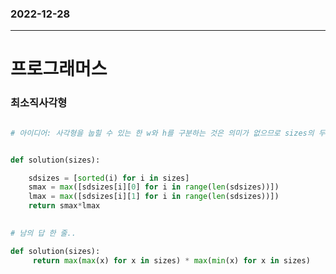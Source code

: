 ### 2022-12-28
--------------------
# 프로그래머스


### 최소직사각형
```python

# 아이디어: 사각형을 눕힐 수 있는 한 w와 h를 구분하는 것은 의미가 없으므로 sizes의 두 변 중에 긴 것들 중 max, 짧은 것들 중 max를 서로 곱하면 최소 크기의 모든 명함 수납 가능한 지갑이다.


def solution(sizes):

    sdsizes = [sorted(i) for i in sizes]
    smax = max([sdsizes[i][0] for i in range(len(sdsizes))])
    lmax = max([sdsizes[i][1] for i in range(len(sdsizes))])
    return smax*lmax
    

# 남의 답 한 줄..

def solution(sizes):
     return max(max(x) for x in sizes) * max(min(x) for x in sizes)

```


            
            
            
        
    
    
    
    
    